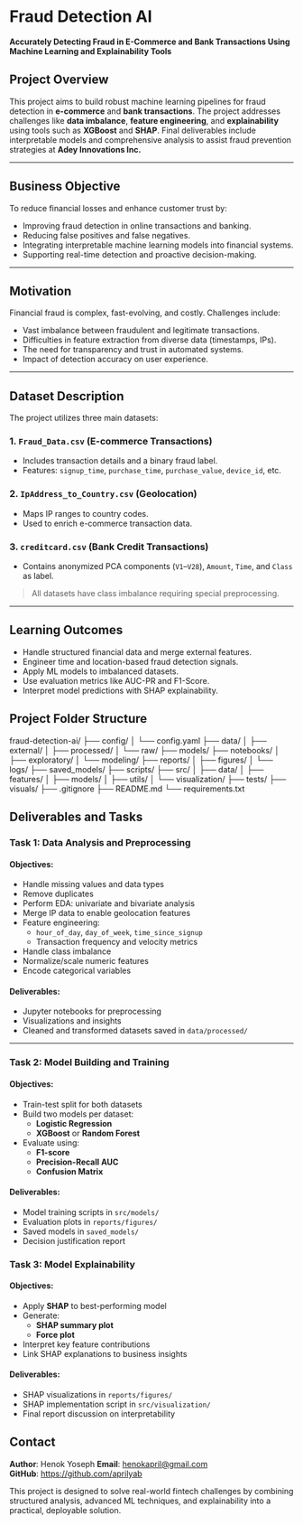# Fraud Detection AI

**Accurately Detecting Fraud in E-Commerce and Bank Transactions Using Machine Learning and Explainability Tools**


##  Project Overview

This project aims to build robust machine learning pipelines for fraud detection in **e-commerce** and **bank transactions**. The project addresses challenges like **data imbalance**, **feature engineering**, and **explainability** using tools such as **XGBoost** and **SHAP**. Final deliverables include interpretable models and comprehensive analysis to assist fraud prevention strategies at **Adey Innovations Inc.**

---

##  Business Objective

To reduce financial losses and enhance customer trust by:

- Improving fraud detection in online transactions and banking.
- Reducing false positives and false negatives.
- Integrating interpretable machine learning models into financial systems.
- Supporting real-time detection and proactive decision-making.

---

##  Motivation

Financial fraud is complex, fast-evolving, and costly. Challenges include:

- Vast imbalance between fraudulent and legitimate transactions.
- Difficulties in feature extraction from diverse data (timestamps, IPs).
- The need for transparency and trust in automated systems.
- Impact of detection accuracy on user experience.

---

##  Dataset Description

The project utilizes three main datasets:

### 1. `Fraud_Data.csv` (E-commerce Transactions)
- Includes transaction details and a binary fraud label.
- Features: `signup_time`, `purchase_time`, `purchase_value`, `device_id`, etc.

### 2. `IpAddress_to_Country.csv` (Geolocation)
- Maps IP ranges to country codes.
- Used to enrich e-commerce transaction data.

### 3. `creditcard.csv` (Bank Credit Transactions)
- Contains anonymized PCA components (`V1`–`V28`), `Amount`, `Time`, and `Class` as label.

>  All datasets have class imbalance requiring special preprocessing.

---

##  Learning Outcomes

- Handle structured financial data and merge external features.
- Engineer time and location-based fraud detection signals.
- Apply ML models to imbalanced datasets.
- Use evaluation metrics like AUC-PR and F1-Score.
- Interpret model predictions with SHAP explainability.

##  Project Folder Structure


fraud-detection-ai/
├── config/
│   └── config.yaml
├── data/
│   ├── external/
│   ├── processed/
│   └── raw/
├── models/
├── notebooks/
│   ├── exploratory/
│   └── modeling/
├── reports/
│   ├── figures/
│   └── logs/
├── saved_models/
├── scripts/
├── src/
│   ├── data/
│   ├── features/
│   ├── models/
│   ├── utils/
│   └── visualization/
├── tests/
├── visuals/
├── .gitignore
├── README.md
└── requirements.txt

## Deliverables and Tasks

### Task 1: Data Analysis and Preprocessing

#### Objectives:

- Handle missing values and data types
- Remove duplicates
- Perform EDA: univariate and bivariate analysis
- Merge IP data to enable geolocation features
- Feature engineering:
  - `hour_of_day`, `day_of_week`, `time_since_signup`
  - Transaction frequency and velocity metrics
- Handle class imbalance
- Normalize/scale numeric features
- Encode categorical variables

#### Deliverables:

- Jupyter notebooks for preprocessing
- Visualizations and insights
- Cleaned and transformed datasets saved in `data/processed/`

---

### Task 2: Model Building and Training

#### Objectives:

- Train-test split for both datasets
- Build two models per dataset:
  - **Logistic Regression**
  - **XGBoost** or **Random Forest**
- Evaluate using:
  - **F1-score**
  - **Precision-Recall AUC**
  - **Confusion Matrix**

#### Deliverables:

- Model training scripts in `src/models/`
- Evaluation plots in `reports/figures/`
- Saved models in `saved_models/`
- Decision justification report


### Task 3: Model Explainability

#### Objectives:

- Apply **SHAP** to best-performing model
- Generate:
  - **SHAP summary plot**
  - **Force plot**
- Interpret key feature contributions
- Link SHAP explanations to business insights

#### Deliverables:

- SHAP visualizations in `reports/figures/`
- SHAP implementation script in `src/visualization/`
- Final report discussion on interpretability


## Contact
**Author**: Henok Yoseph
**Email**: henokapril@gmail.com  
**GitHub**: https://github.com/aprilyab


This project is  designed to solve real-world fintech challenges by combining structured analysis, advanced ML techniques, and explainability into a practical, deployable solution.

